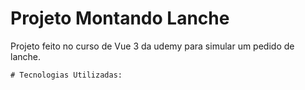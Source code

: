 # Projeto Montando Lanche
Projeto feito no curso de Vue 3 da udemy para simular um pedido de lanche.

```
# Tecnologias Utilizadas:  

```
